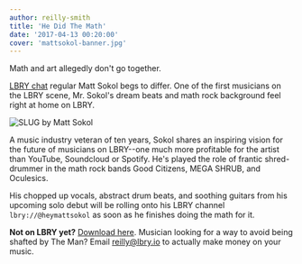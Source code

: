 ```yaml
---
author: reilly-smith
title: 'He Did The Math'
date: '2017-04-13 00:20:00'
cover: 'mattsokol-banner.jpg'
---
```


Math and art allegedly don't go together.

[LBRY chat](http://chat.lbry.io) regular Matt Sokol begs to differ. One of the first musicians on the LBRY scene, Mr. Sokol's dream beats and math rock background feel right at home on LBRY.

![SLUG by Matt Sokol](/img/news/mattsokol-inline.png)

A music industry veteran of ten years, Sokol shares an inspiring vision for the future of musicians on LBRY--one much more profitable for the artist than YouTube, Soundcloud or Spotify. He's played the role of frantic shred-drummer in the math rock bands Good Citizens, MEGA SHRUB, and Oculesics.

His chopped up vocals, abstract drum beats, and soothing guitars from his upcoming solo debut will be rolling onto his LBRY channel `lbry://@heymattsokol` as soon as he finishes doing the math for it.

**Not on LBRY yet?** [Download here](https://lbry.io/get). Musician looking for a way to avoid being shafted by The Man? Email [reilly@lbry.io](mailto:reilly@lbry.io) to actually make money on your music.
